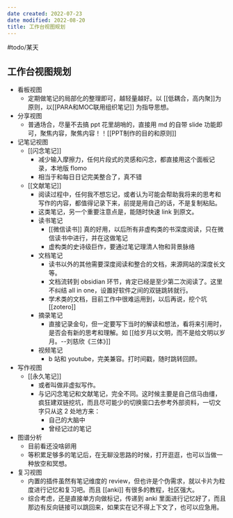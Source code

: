 ```yaml
---
date created: 2022-07-23
date modified: 2022-08-20
title: 工作台视图规划
---
```


#todo/某天

## 工作台视图规划

- 看板视图
	- 定期做笔记的局部化的整理即可，越轻量越好。以 [[低耦合，高内聚]]为原则，以[[PARA和MOC联用组织笔记]] 为指导思想。
- 分享视图
	- 普通场合，尽量不去搞 ppt 花里胡哨的，直接用 md 的自带 slide 功能即可，聚焦内容，聚焦内容！！[[PPT制作的目的和原则]]
- 记笔记视图
	- [[闪念笔记]]
		- 减少输入摩擦力，任何片段式的灵感和闪念，都直接用这个面板记录，本地版 flomo
		- 相当于和每日日记完美整合了，真不错
	- [[文献笔记]]
		- 阅读过程中，任何我不想忘记，或者认为可能会帮助我将来的思考和写作的内容，都值得记录下来，前提是用自己的话，不是复制粘贴。
		- 这类笔记，另一个重要注意点是，能随时快速 link 到原文。
		- 读书笔记
			- [[微信读书]] 真的好用，以后所有非虚构类的书深度阅读，只在微信读书中进行，并在这做笔记
			- 虚构类的史诗级巨作，要通过笔记理清人物和背景脉络
		- 文档笔记
			- 读书以外的其他需要深度阅读和整合的文档，来源网站的深度长文等。
			- 文档流转到 obsidian 环节，肯定已经是至少第二次阅读了。这里不纠结 all in one，设置好软件之间的双链跳转就行。
			- 学术类的文档，目前工作中很难运用到，以后再说，挖个坑 [[zotero]]
		- 摘录笔记
			- 直接记录金句，但一定要写下当时的解读和想法，看将来引用时，是否会有新的思考和理解。如 [[给岁月以文明，而不是给文明以岁月。--刘慈欣《三体》]]
		- 视频笔记
			- b 站和 youtube，完美兼容。打时间戳，随时跳转回顾。
- 写作视图
	- [[永久笔记]]
		- 或者叫做非虚拟写作。
		- 与记闪念笔记和文献笔记，完全不同。这时候主要是自己信马由缰，疯狂建双链挖坑，而且尽可能少的切换窗口去参考外部资料，一切文字只从这 2 处地方来：
			- 自己的大脑中
			- 曾经记过的笔记
- 图谱分析
	- 目前看还没啥卵用
	- 等积累足够多的笔记后，在无聊没思路的时候，打开逛逛，也可以当做一种放空和冥想。
- 复习视图
	- 内置的插件虽然有笔记维度的 review，但也许是个伪需求，就以卡片为粒度进行记忆和复习吧。而且 [[anki]] 有很多的教程，社区强大。
	- 综合考虑，还是直接单方向做标记，传递到 anki 里面进行记忆好了，而且那边有反向链接可以跳回来，如果实在记不得上下文了，也可以应急用。
